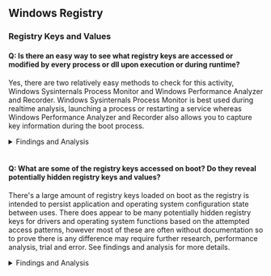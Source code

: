 ## Windows Registry
### Registry Keys and Values
#### Q: Is there an easy way to see what registry keys are accessed or modified by every process or dll upon execution or during runtime?
Yes, there are two relatively easy methods to check for this activity, Windows Sysinternals Process Monitor and Windows Performance Analyzer and Recorder. Windows Sysinternals Process Monitor is best used during realtime analysis, launching a process or restarting a service whereas Windows Performance Analyzer and Recorder also allows you to capture key information during the boot process.

<details><summary>Findings and Analysis</summary>

**Process Monitor**
1. Download Process Monitor - https://docs.microsoft.com/en-us/sysinternals/downloads/procmon
2. **Run as admin** and **press OK** to apply the default filter
3. In the navigation bar ensure that only **Show Registry Activity** button is selected.
![ProcessMonitorShowRegistryActivity](https://github.com/djdallmann/GamingPCSetup/blob/master/IMAGES/ProcessMonitorShowRegistryActivity.png)
4. Use the filtering options **Filter Menu -> Filter -> Add** to narrow down on the process of interest then **press OK**. You can also filter on the type of Registry I/O activity once you have a better idea of what you're looking for.
![ProcessMonitorFilterbyProcessName](https://github.com/djdallmann/GamingPCSetup/blob/master/IMAGES/ProcessMonitorFilterbyProcessName2.png)

**Windows Performance Analyzer and Recorder**
1. Download Windows Assessment and Deployment Kit (Windows ADK) - https://docs.microsoft.com/en-us/windows-hardware/get-started/adk-install
2. Only **install Windows Performance Analyzer** toolset
3. Open Windows Performance Recorder, select **Performance Scenario: Boot**, or if you want to capture a realtime snapshot then just choose memory or disk. Memory is preferred for short lived performance recording scenarios and disk for longer recording sessions.
4. Expand **Resource Analysis** then ensure to select **Registry I/O Activity** and **if ready, press Start**
![WindowsPerformanceRecorderRegistryBootProcess](https://github.com/djdallmann/GamingPCSetup/blob/master/IMAGES/WindowsPerformanceRecorderRegistryBootProcess.png)
5. Once the restart process is complete **use Windows Performance Analyzer to review the recorded information**, use the builtin filtering options to limit by process or registry paths.

</details></br>

#### Q: What are some of the registry keys accessed on boot? Do they reveal potentially hidden registry keys and values?
There's a large amount of registry keys loaded on boot as the registry is intended to persist application and operating system configuration state between uses. There does appear to be many potentially hidden registry keys for drivers and operating system functions based on the attempted access patterns, however most of these are often without documentation so to prove there is any difference may require further research, performance analysis, trial and error. See findings and analysis for more details.

<details><summary>Findings and Analysis</summary>
  
* Using Windows Performance Analyzer and Recorder as described in [Is there an easy way to see what registry keys are accessed or modified?](https://github.com/djdallmann/GamingPCSetup/tree/master/RESEARCH/WINREGISTRY#q-is-there-an-easy-way-to-see-what-registry-keys-are-accessed-or-modified-by-every-process-or-dll-upon-execution-or-during-runtime), the following key value pairs were only some of the notable identified values during the boot process of my machine.
  * [AudioSrv](https://github.com/djdallmann/GamingPCSetup/blob/master/RESEARCH/FINDINGS/registrykeys_audiosrv.txt)
  * [Desktop Window Manager (dwm)](https://github.com/djdallmann/GamingPCSetup/blob/master/RESEARCH/FINDINGS/registrykeys_dwm.txt)
  * [Windows OS Supplementary Graphics Drivers Options](https://github.com/djdallmann/GamingPCSetup/blob/master/RESEARCH/FINDINGS/registrykeys_graphicsdrivers.txt)
  * [Display Adapter Class](https://github.com/djdallmann/GamingPCSetup/blob/master/RESEARCH/FINDINGS/registrykeys_displayadapter_class_4d36e968-e325-11ce-bfc1-08002be10318.txt)
  * [Network Adapter Class](https://github.com/djdallmann/GamingPCSetup/blob/master/RESEARCH/FINDINGS/registrykeys_networkadapter_class_4d36e972-e325-11ce-bfc1-08002be10318.txt)
  * [Keyboard Class](https://github.com/djdallmann/GamingPCSetup/blob/master/RESEARCH/FINDINGS/registrykeys_kbdclass.txt)
  * [Keyboard HID](https://github.com/djdallmann/GamingPCSetup/blob/master/RESEARCH/FINDINGS/registrykeys_kbdhid.txt)
  * [Mouse Class](https://github.com/djdallmann/GamingPCSetup/blob/master/RESEARCH/FINDINGS/registrykeys_mouclass.txt)
  * [Mouse HID](https://github.com/djdallmann/GamingPCSetup/blob/master/RESEARCH/FINDINGS/registrykeys_mouhid.txt)
  * [Kernel Velocity](https://github.com/djdallmann/GamingPCSetup/blob/master/RESEARCH/FINDINGS/registrykeys_kernelvelocity.txt)
  * [Multimedia Class Scheduler Service](https://github.com/djdallmann/GamingPCSetup/blob/master/RESEARCH/FINDINGS/registrykeys_mmcss.txt)
  * [NVIDIA Display Driver](https://github.com/djdallmann/GamingPCSetup/blob/master/RESEARCH/FINDINGS/registrykeys_nvlddmkm.txt)
  * [Storage AHCI](https://github.com/djdallmann/GamingPCSetup/blob/master/RESEARCH/FINDINGS/registrykeys_storahci.txt)
  * [Storage NVME](https://github.com/djdallmann/GamingPCSetup/blob/master/RESEARCH/FINDINGS/registrykeys_stornvme.txt)
  * [Storage TCPIP](https://github.com/djdallmann/GamingPCSetup/blob/master/RESEARCH/FINDINGS/registrykeys_tcpip.txt)
  * [Network Driver Interface Specification (NDIS)](https://github.com/djdallmann/GamingPCSetup/blob/master/RESEARCH/FINDINGS/registrykeys_ndis.txt)

</details></br>
